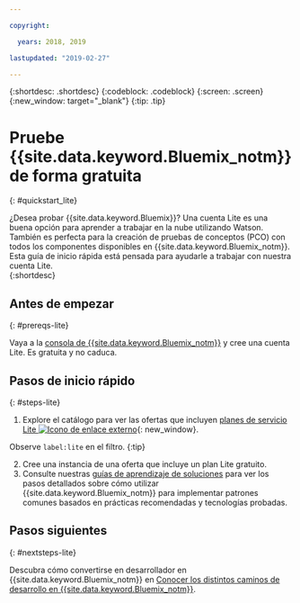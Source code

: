 ```yaml
---

copyright:

  years: 2018, 2019

lastupdated: "2019-02-27"

---
```


{:shortdesc: .shortdesc}
{:codeblock: .codeblock}
{:screen: .screen}
{:new_window: target="_blank"}
{:tip: .tip}


# Pruebe {{site.data.keyword.Bluemix_notm}} de forma gratuita
{: #quickstart_lite}

¿Desea probar {{site.data.keyword.Bluemix}}? Una cuenta Lite es una buena opción para aprender a trabajar en la nube utilizando Watson. También es perfecta para la creación de pruebas de conceptos (PCO) con todos los componentes disponibles en {{site.data.keyword.Bluemix_notm}}. Esta guía de inicio rápida está pensada para ayudarle a trabajar con nuestra cuenta Lite.  
{:shortdesc}  

## Antes de empezar
{: #prereqs-lite}

Vaya a la [consola de {{site.data.keyword.Bluemix_notm}}](https://{DomainName}) y cree una cuenta Lite. Es gratuita y no caduca.

## Pasos de inicio rápido
{: #steps-lite}

1. Explore el catálogo para ver las ofertas que incluyen [planes de servicio Lite ![Icono de enlace externo](../icons/launch-glyph.svg "Icono de enlace externo")](https://{DomainName}/catalog/?search=label:lite){: new_window}.
  
  Observe `label:lite` en el filtro.
  {:tip}

2. Cree una instancia de una oferta que incluye un plan Lite gratuito.
3. Consulte nuestras [guías de aprendizaje de soluciones](/docs/tutorials?topic=solution-tutorials-tutorials) para ver los pasos detallados sobre cómo utilizar {{site.data.keyword.Bluemix_notm}} para implementar patrones comunes basados en prácticas recomendadas y tecnologías probadas. 


## Pasos siguientes
{: #nextsteps-lite}

Descubra cómo convertirse en desarrollador en {{site.data.keyword.Bluemix_notm}} en [Conocer los distintos caminos de desarrollo en {{site.data.keyword.Bluemix_notm}}](/docs/overview?topic=overview-dev-journey). 


